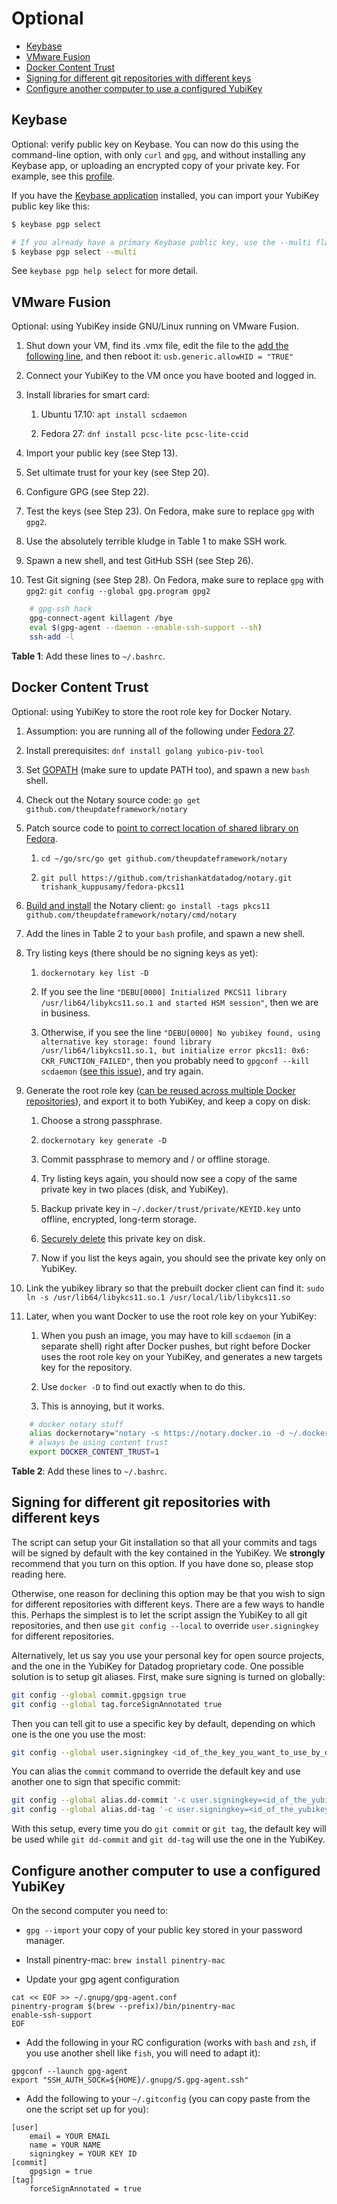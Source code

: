 # Optional

- [Keybase](#keybase)
- [VMware Fusion](#vmware-fusion)
- [Docker Content Trust](#docker-content-trust)
- [Signing for different git repositories with different keys](#signing-for-different-git-repositories-with-different-keys)
- [Configure another computer to use a configured YubiKey](#configure-another-computer-to-use-a-configured-yubikey)

## Keybase

Optional: verify public key on Keybase.  You can now do this using the
command-line option, with only `curl` and `gpg`, and without installing any
Keybase app, or uploading an encrypted copy of your private key. For example,
see this [profile](https://keybase.io/trishankdatadog).

If you have the [Keybase application](https://keybase.io/docs/the_app/install_macos)
installed, you can import your YubiKey public key like this:

```bash
$ keybase pgp select

# If you already have a primary Keybase public key, use the --multi flag to import another
$ keybase pgp select --multi
```

See `keybase pgp help select` for more detail.

## VMware Fusion

Optional: using YubiKey inside GNU/Linux running on VMware Fusion.

1. Shut down your VM, find its .vmx file, edit the file to the [add the
   following
   line](https://www.symantec.com/connect/blogs/enabling-hid-devices-such-usb-keyboards-barcode-scanners-vmware),
   and then reboot it: `usb.generic.allowHID = "TRUE"`

2. Connect your YubiKey to the VM once you have booted and logged in.

3. Install libraries for smart card:

    1. Ubuntu 17.10: `apt install scdaemon`

    2. Fedora 27: `dnf install pcsc-lite pcsc-lite-ccid`

4. Import your public key (see Step 13).

5. Set ultimate trust for your key (see Step 20).

6. Configure GPG (see Step 22).

7. Test the keys (see Step 23). On Fedora, make sure to replace `gpg` with
   `gpg2`.

8. Use the absolutely terrible kludge in Table 1 to make SSH work.

9. Spawn a new shell, and test GitHub SSH (see Step 26).

10. Test Git signing (see Step 28). On Fedora, make sure to replace `gpg` with
    `gpg2`: `git config --global gpg.program gpg2`

```sh
    # gpg-ssh hack
    gpg-connect-agent killagent /bye
    eval $(gpg-agent --daemon --enable-ssh-support --sh)
    ssh-add -l
```

**Table 1**: Add these lines to `~/.bashrc`.

## Docker Content Trust

Optional: using YubiKey to store the root role key for Docker Notary.

1. Assumption: you are running all of the following under [Fedora
   27](#vmware-fusion).

2. Install prerequisites: `dnf install golang yubico-piv-tool`

3. Set [GOPATH](https://golang.org/doc/code.html#GOPATH) (make sure to update
   PATH too), and spawn a new `bash` shell.

4. Check out the Notary source code: `go get
   github.com/theupdateframework/notary`

5. Patch source code to [point to correct location of shared library on
   Fedora](https://github.com/theupdateframework/notary/pull/1286).

    1. `cd ~/go/src/go get github.com/theupdateframework/notary`

    2. `git pull https://github.com/trishankatdatadog/notary.git trishank_kuppusamy/fedora-pkcs11`

6. [Build and install](https://github.com/theupdateframework/notary/pull/1285)
   the Notary client: `go install -tags pkcs11
   github.com/theupdateframework/notary/cmd/notary`

7. Add the lines in Table 2 to your `bash` profile, and spawn a new shell.

8. Try listing keys (there should be no signing keys as yet):

    1. `dockernotary key list -D`

    2. If you see the line `"DEBU[0000] Initialized PKCS11 library
       /usr/lib64/libykcs11.so.1 and started HSM session"`, then we are in
       business.

    3. Otherwise, if you see the line `"DEBU[0000] No yubikey found, using
       alternative key storage: found library /usr/lib64/libykcs11.so.1, but
       initialize error pkcs11: 0x6: CKR_FUNCTION_FAILED"`, then you probably
       need to `gpgconf --kill scdaemon` ([see this
           issue](https://github.com/theupdateframework/notary/issues/1006)),
       and try again.

9. Generate the root role key ([can be reused across multiple Docker
   repositories](https://github.com/theupdateframework/notary/blame/a41821feaf59a28c1d8f78799300d26f8bdf8b0d/docs/best_practices.md#L91-L95)),
and export it to both YubiKey, and keep a copy on disk:

    1. Choose a strong passphrase.

    2. `dockernotary key generate -D`

    3. Commit passphrase to memory and / or offline storage.

    4. Try listing keys again, you should now see a copy of the same private
       key in two places (disk, and YubiKey).

    5. Backup private key in `~/.docker/trust/private/KEYID.key` unto offline,
       encrypted, long-term storage.

    6. [Securely
       delete](https://www.gnu.org/software/coreutils/manual/html_node/shred-invocation.html)
       this private key on disk.

    7. Now if you list the keys again, you should see the private key only on
       YubiKey.

10. Link the yubikey library so that the prebuilt docker client can find it:
    `sudo ln -s /usr/lib64/libykcs11.so.1 /usr/local/lib/libykcs11.so`

11. Later, when you want Docker to use the root role key on your YubiKey:

    1. When you push an image, you may have to kill `scdaemon` (in a separate
       shell) right after Docker pushes, but right before Docker uses the root
    role key on your YubiKey, and generates a new targets key for the
    repository.

    2. Use `docker -D` to find out exactly when to do this.

    3. This is annoying, but it works.

```sh
    # docker notary stuff
    alias dockernotary="notary -s https://notary.docker.io -d ~/.docker/trust"
    # always be using content trust
    export DOCKER_CONTENT_TRUST=1
```

**Table 2**: Add these lines to `~/.bashrc`.

## Signing for different git repositories with different keys

The script can setup your Git installation so that all your commits and tags
will be signed by default with the key contained in the YubiKey. We
**strongly** recommend that you turn on this option. If you have done so,
please stop reading here.

Otherwise, one reason for declining this option may be that you wish to sign
for different repositories with different keys. There are a few ways to handle
this. Perhaps the simplest is to let the script assign the YubiKey to all git
repositories, and then use `git config --local` to override `user.signingkey`
for different repositories.

Alternatively, let us say you use your personal key for open source projects,
and the one in the YubiKey for Datadog proprietary code. One possible
solution is to setup git aliases. First, make sure signing is turned on
globally:

```sh
git config --global commit.gpgsign true
git config --global tag.forceSignAnnotated true
```

Then you can tell git to use a specific key by default, depending on which one
is the one you use the most:

```sh
git config --global user.signingkey <id_of_the_key_you_want_to_use_by_default>
```

You can alias the `commit` command to override the default key and use another
one to sign that specific commit:

```sh
git config --global alias.dd-commit '-c user.signingkey=<id_of_the_yubikey_key> commit'
git config --global alias.dd-tag '-c user.signingkey=<id_of_the_yubikey_key> tag'
```

With this setup, every time you do `git commit` or `git tag`, the default key
will be used while `git dd-commit` and `git dd-tag` will use the one in the
YubiKey.

## Configure another computer to use a configured YubiKey

On the second computer you need to:

* `gpg --import` your copy of your public key stored in your password manager.

* Install pinentry-mac: `brew install pinentry-mac`

* Update your gpg agent configuration

```
cat << EOF >> ~/.gnupg/gpg-agent.conf
pinentry-program $(brew --prefix)/bin/pinentry-mac
enable-ssh-support
EOF
```

* Add the following in your RC configuration (works with `bash` and `zsh`, if you use another shell like `fish`, you will need to adapt it):

```
gpgconf --launch gpg-agent
export "SSH_AUTH_SOCK=${HOME}/.gnupg/S.gpg-agent.ssh"
```

* Add the following to your `~/.gitconfig` (you can copy paste from the one the script set up for you):
```
[user]
	email = YOUR EMAIL
	name = YOUR NAME
	signingkey = YOUR KEY ID
[commit]
	gpgsign = true
[tag]
	forceSignAnnotated = true
```
